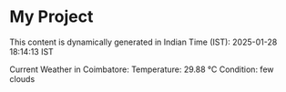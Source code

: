 # My Project

This content is dynamically generated in Indian Time (IST): 2025-01-28 18:14:13 IST


Current Weather in Coimbatore:
Temperature: 29.88 °C
Condition: few clouds
